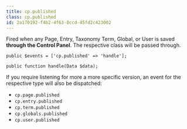 ```yaml
---
title: cp.published
class: cp.published
id: 2a170192-f4b2-4f63-8ccd-45fd2c423002
---
```

Fired when any Page, Entry, Taxonomy Term, Global, or User is saved **through the Control Panel**. The respective class will be passed through.

```
public $events = ['cp.published' => 'handle'];

public function handle(Data $data);
```

If you require listening for more a more specific version, an event for the respective type will also be dispatched:

- `cp.page.published`
- `cp.entry.published`
- `cp.term.published`
- `cp.globals.published`
- `cp.user.published`
